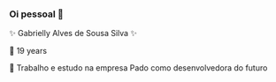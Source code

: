 ### Oi pessoal :dizzy:
:sparkles: Gabrielly Alves de Sousa Silva :sparkles:

:dizzy: 19 years

:dizzy: Trabalho e estudo na empresa Pado como desenvolvedora do futuro 

